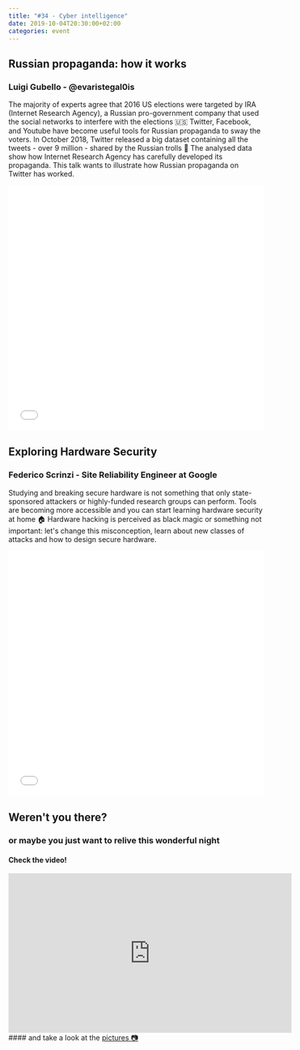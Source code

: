 ```yaml
---
title: "#34 - Cyber intelligence"
date: 2019-10-04T20:30:00+02:00
categories: event
---
```


## Russian propaganda: how it works

### Luigi Gubello - @evaristegal0is

The majority of experts agree that 2016 US elections were targeted by IRA (Internet Research Agency), a Russian pro-government company that used the social networks to interfere with the elections 🇺🇸 Twitter, Facebook, and Youtube have become useful tools for Russian propaganda to sway the voters. In October 2018, Twitter released a big dataset containing all the tweets - over 9 million - shared by the Russian trolls 🤡 The analysed data show how Internet Research Agency has carefully developed its propaganda. This talk wants to illustrate how Russian propaganda on Twitter has worked.

<iframe src="//www.slideshare.net/slideshow/embed_code/key/6LBAi3LArZkAh" width="100%" height="485" frameborder="0" marginwidth="0" marginheight="0" scrolling="no" allowfullscreen> </iframe>

## Exploring Hardware Security

### Federico Scrinzi - Site Reliability Engineer at Google

Studying and breaking secure hardware is not something that only state-sponsored attackers or highly-funded research groups can perform. Tools are becoming more accessible and you can start learning hardware security at home 🏠 Hardware hacking is perceived as black magic or something not important: let's change this misconception, learn about new classes of attacks and how to design secure hardware.

<iframe src="//www.slideshare.net/slideshow/embed_code/key/tUdsZrj6hEbZo5" width="100%" height="485" frameborder="0" marginwidth="0" marginheight="0" scrolling="no" allowfullscreen> </iframe>

## Weren't you there?

### or maybe you just want to relive this wonderful night

<section class="fb-links">

#### Check the video!

<iframe width="560" height="315" src="https://www.youtube.com/embed/WW53Jt5wbPA?start=24" frameborder="0" allow="accelerometer; autoplay; clipboard-write; encrypted-media; gyroscope; picture-in-picture" allowfullscreen></iframe>
#### and take a look at the <a id="fb_photo_album" class="btn-facebook" target="_blank" href="//www.facebook.com/pg/speckandtech/photos/?tab=album&album_id=1265762083621744">pictures &#128247;</a>
</section>
